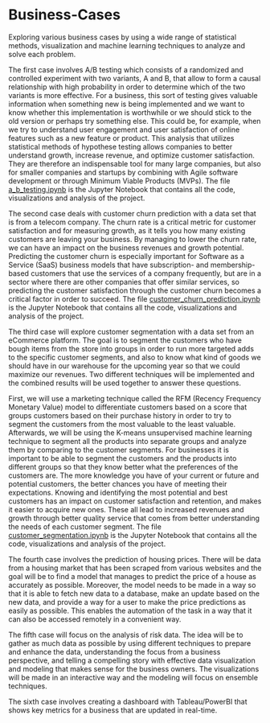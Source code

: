# Business-Cases
Exploring various business cases by using a wide range of statistical methods, visualization and machine learning techniques to analyze and solve each problem.

The first case involves A/B testing which consists of a randomized and controlled experiment with two variants, A and B, that allow to form a causal relationship with high probability in order to determine which of the two variants is more effective. For a business, this sort of testing gives valuable information when something new is being implemented and we want to know whether this implementation is worthwhile or we should stick to the old version or perhaps try something else. This could be, for example, when we try to understand user engagement and user satisfaction of online features such as a new feature or product. This analysis that utilizes statistical methods of hypothese testing allows companies to better understand growth, increase revenue, and optimize customer satisfaction. They are therefore an indispensable tool for many large companies, but also for smaller companies and startups by combining with Agile software development or through Minimum Viable Products (MVPs). The file [a_b_testing.ipynb](https://github.com/jajokine/Business-Cases/blob/main/a_b_testing.ipynb) is the Jupyter Notebook that contains all the code, visualizations and analysis of the project.

The second case deals with customer churn prediction with a data set that is from a telecom company. The churn rate is a critical metric for customer satisfaction and for measuring growth, as it tells you how many existing customers are leaving your business. By managing to lower the churn rate, we can have an impact on the business revenues and growth potential. Predicting the customer churn is especially important for Software as a Service (SaaS) business models that have subscription- and membership-based customers that use the services of a company frequently, but are in a sector where there are other companies that offer similar services, so predicting the customer satisfaction through the customer churn becomes a critical factor in order to succeed.  The file [customer_churn_prediction.ipynb](https://github.com/jajokine/Business-Cases/blob/main/customer_churn_prediction.ipynb) is the Jupyter Notebook that contains all the code, visualizations and analysis of the project.

The third case will explore customer segmentation with a data set from an eCommerce platform. The goal is to segment the customers who have bough items from the store into groups in order to run more targeted adds to the specific customer segments, and also to know what kind of goods we should have in our warehouse for the upcoming year so that we could maximize our revenues. Two different techniques will be implemented and the combined results will be used together to answer these questions. 

First, we will use a marketing technique called the RFM (Recency Frequency Monetary Value) model to differentiate customers based on a score that groups customers based on their purchase history in order to try to segment the customers from the most valuable to the least valuable. Afterwards, we will be using the K-means unsupervised machine learning technique to segment all the products into separate groups and analyze them by comparing to the customer segments. For businesses it is important to be able to segment the customers and the products into different groups so that they know better what the preferences of the customers are. The more knowledge you have of your current or future and potential customers, the better chances you have of meeting their expectations. Knowing and identifying the most potential and best customers has an impact on customer satisfaction and retention, and makes it easier to acquire new ones. These all lead to increased revenues and growth through better quality service that comes from better understanding the needs of each customer segment. The file [customer_segmentation.ipynb](https://github.com/jajokine/Business-Cases/blob/main/customer_segmentation.ipynb) is the Jupyter Notebook that contains all the code, visualizations and analysis of the project.
 
The fourth case involves the prediction of housing prices. There will be data from a housing market that has been scraped from various websites and the goal will be to find a model that manages to predict the price of a house as accurately as possible. Moreover, the model needs to be made in a way so that it is able to fetch new data to a database, make an update based on the new data, and provide a way for a user to make the price predictions as easily as possible. This enables the automation of the task in a way that it can also be accessed remotely in a convenient way.

The fifth case will focus on the analysis of risk data. The idea will be to gather as much data as possible by using different techniques to prepare and enhance the data, understanding the focus from a business perspective, and telling a compelling story with effective data visualization and modeling that makes sense for the business owners. The visualizations will be made in an interactive way and the modeling will focus on ensemble techniques.

The sixth case involves creating a dashboard with Tableau/PowerBI that shows key metrics for a business that are updated in real-time. 
